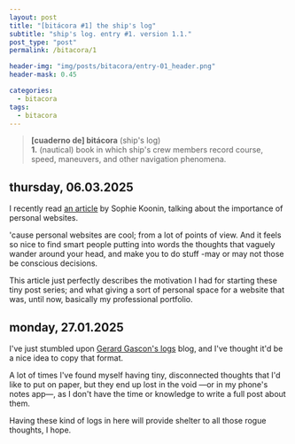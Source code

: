 ```yaml
---
layout: post
title: "[bitácora #1] the ship's log"
subtitle: "ship's log. entry #1. version 1.1."
post_type: "post"
permalink: /bitacora/1

header-img: "img/posts/bitacora/entry-01_header.png"
header-mask: 0.45

categories:
  - bitacora
tags:
  - bitacora
---
```


> **[cuaderno de] bitácora** (ship's log)
> <br>
> **1.** (nautical) book in which ship's crew members record course, speed, maneuvers, and other navigation phenomena.

## thursday, 06.03.2025

I recently read [an article](https://localghost.dev/blog/this-page-is-under-construction/)
by Sophie Koonin, talking about the importance of personal websites.

'cause personal websites are cool; from a lot of points of view. And it feels
so nice to find smart people putting into words the thoughts that vaguely wander
around your head, and make you to do stuff -may or may not those be conscious
decisions.

This article just perfectly describes the motivation I had for starting these
tiny post series; and what  giving a sort of personal space for a website that
was, until now, basically my professional portfolio.

## monday, 27.01.2025

I've just stumbled upon [Gerard Gascon's logs](https://logs.gerardgascon.com/)
blog, and I've thought it'd be a nice idea to copy that format.

A lot of times I've found myself having tiny, disconnected
thoughts that I'd like to put on paper, but they end up lost
in the void —or in my phone's notes app—, as I don't have the
time or knowledge to write a full post about them.

Having these kind of logs in here will provide shelter to all
those rogue thoughts, I hope.